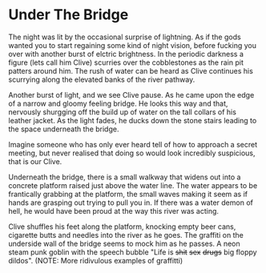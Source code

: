# Under The Bridge

The night was lit by the occasional surprise of lightning. As if the gods wanted you to start regaining some kind of night vision, before fucking you over with another burst of elctric brightness. In the periodic darkness a figure (lets call him Clive) scurries over the cobblestones as the rain pit patters around him. The rush of water can be heard as Clive continues his scurrying along the elevated banks of the river pathway.

Another burst of light, and we see Clive pause. As he came upon the edge of a narrow and gloomy feeling bridge. He looks this way and that, nervously shurgging off the build up of water on the tall collars of his leather jacket. As the light fades, he ducks down the stone stairs leading to the space underneath the bridge.

Imagine someone who has only ever heard tell of how to approach a secret meeting, but never realised that doing so would look incredibly suspicious, that is our Clive.

Underneath the bridge, there is a small walkway that widens out into a concrete platform raised just above the water line. The water appears to be frantically grabbing at the platform, the small waves making it seem as if hands are grasping out trying to pull you in. If there was a water demon of hell, he would have been proud at the way this river was acting.

Clive shuffles his feet along the platform, knocking empty beer cans, cigarette butts and needles into the river as he goes. The graffiti on the underside wall of the bridge seems to mock him as he passes. A neon steam punk goblin with the speech bubble "Life is ~~shit~~ ~~sex~~ ~~drugs~~ big floppy dildos". (NOTE: More ridivulous examples of graffitti)
